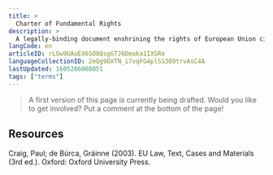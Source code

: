 ```yaml
---
title: >
  Charter of Fundamental Rights
description: >
  A legally-binding document enshrining the rights of European Union citizens
langCode: en
articleID: rLGw9UAuEX6SO8QsgGTJ6Dmaka1IXSRe
languageCollectionID: 2eQg9OXTN_i7vqFG4plSS3O9trvAsC4A
lastUpdated: 1605266008051
tags: ["terms"]
---
```


> A first version of this page is currently being drafted. Would you like to get involved? Put a comment at the bottom of the page!

## Resources

Craig, Paul; de Búrca, Gráinne (2003). EU Law, Text, Cases and Materials (3rd ed.). Oxford: Oxford University Press.